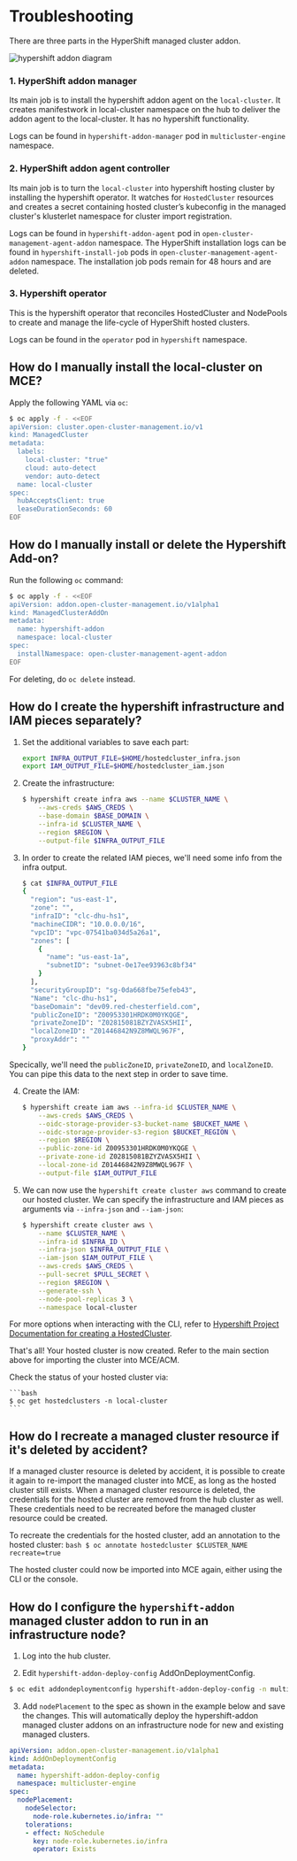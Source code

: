 # Troubleshooting

There are three parts in the HyperShift managed cluster addon. 

![hypershift addon diagram](./troubleshooting_diagram.jpg)

### 1. HyperShift addon manager

Its main job is to install the hypershift addon agent on the `local-cluster`. It creates manifestwork in local-cluster namespace on the hub to deliver the addon agent to the local-cluster. It has no hypershift functionality.

Logs can be found in `hypershift-addon-manager` pod in `multicluster-engine` namespace.

### 2. HyperShift addon agent controller

Its main job is to turn the `local-cluster` into hypershift hosting cluster by installing the hypershift operator. It watches for `HostedCluster` resources and creates a secret containing hosted cluster’s kubeconfig in the managed cluster's klusterlet namespace for cluster import registration.

Logs can be found in `hypershift-addon-agent` pod in `open-cluster-management-agent-addon` namespace.
The HyperShift installation logs can be found in `hypershift-install-job` pods in `open-cluster-management-agent-addon` namespace. The installation job pods remain for 48 hours and are deleted.

### 3. Hypershift  operator

This is the hypershift operator that reconciles HostedCluster and NodePools to create and manage the life-cycle of HyperShift hosted clusters.

Logs can be found in the `operator` pod in `hypershift` namespace.


## How do I manually install the local-cluster on MCE?
Apply the following YAML via `oc`:

  ```bash
  $ oc apply -f - <<EOF
  apiVersion: cluster.open-cluster-management.io/v1
  kind: ManagedCluster
  metadata:
    labels:
      local-cluster: "true"
      cloud: auto-detect
      vendor: auto-detect
    name: local-cluster
  spec:
    hubAcceptsClient: true
    leaseDurationSeconds: 60
  EOF
  ```

## How do I manually install or delete the Hypershift Add-on?
Run the following `oc` command:

  ```bash
  $ oc apply -f - <<EOF
  apiVersion: addon.open-cluster-management.io/v1alpha1
  kind: ManagedClusterAddOn
  metadata:
    name: hypershift-addon
    namespace: local-cluster
  spec:
    installNamespace: open-cluster-management-agent-addon
  EOF
  ```
For deleting, do `oc delete` instead.

## How do I create the hypershift infrastructure and IAM pieces separately?
1. Set the additional variables to save each part:

    ```bash
    export INFRA_OUTPUT_FILE=$HOME/hostedcluster_infra.json
    export IAM_OUTPUT_FILE=$HOME/hostedcluster_iam.json
    ```

2. Create the infrastructure:

    ```bash
    $ hypershift create infra aws --name $CLUSTER_NAME \
        --aws-creds $AWS_CREDS \
        --base-domain $BASE_DOMAIN \
        --infra-id $CLUSTER_NAME \
        --region $REGION \
        --output-file $INFRA_OUTPUT_FILE
    ```

3. In order to create the related IAM pieces, we'll need some info from the infra output.

    ```bash
    $ cat $INFRA_OUTPUT_FILE                                                                                          
    {
      "region": "us-east-1",
      "zone": "",
      "infraID": "clc-dhu-hs1",
      "machineCIDR": "10.0.0.0/16",
      "vpcID": "vpc-07541ba034d5a26a1",
      "zones": [
        {
          "name": "us-east-1a",
          "subnetID": "subnet-0e17ee93963c8bf34"
        }
      ],
      "securityGroupID": "sg-0da668fbe75efeb43",
      "Name": "clc-dhu-hs1",
      "baseDomain": "dev09.red-chesterfield.com",
      "publicZoneID": "Z00953301HRDK0M0YKQGE",
      "privateZoneID": "Z02815081BZYZVASX5HII",
      "localZoneID": "Z01446842N9Z8MWQL967F",
      "proxyAddr": ""
    }
    ```

Specically, we'll need the `publicZoneID`, `privateZoneID`, and `localZoneID`. 
You can pipe this data to the next step in order to save time.

4. Create the IAM:

    ```bash
    $ hypershift create iam aws --infra-id $CLUSTER_NAME \
        --aws-creds $AWS_CREDS \
        --oidc-storage-provider-s3-bucket-name $BUCKET_NAME \
        --oidc-storage-provider-s3-region $BUCKET_REGION \
        --region $REGION \
        --public-zone-id Z00953301HRDK0M0YKQGE \
        --private-zone-id Z02815081BZYZVASX5HII \
        --local-zone-id Z01446842N9Z8MWQL967F \
        --output-file $IAM_OUTPUT_FILE
    ```

5. We can now use the `hypershift create cluster aws` command to create our hosted cluster. We can specify the infrastructure and IAM pieces as arguments via `--infra-json` and `--iam-json`:

    ```bash
    $ hypershift create cluster aws \
        --name $CLUSTER_NAME \
        --infra-id $INFRA_ID \
        --infra-json $INFRA_OUTPUT_FILE \
        --iam-json $IAM_OUTPUT_FILE \
        --aws-creds $AWS_CREDS \
        --pull-secret $PULL_SECRET \
        --region $REGION \
        --generate-ssh \
        --node-pool-replicas 3 \
        --namespace local-cluster
    ```

For more options when interacting with the CLI, refer to [Hypershift Project Documentation for creating a HostedCluster](https://hypershift-docs.netlify.app/getting-started/#create-a-hostedcluster).

That's all! Your hosted cluster is now created. Refer to the main section above for importing the cluster into MCE/ACM.

Check the status of your hosted cluster via:

    ```bash
    $ oc get hostedclusters -n local-cluster
    ```
## How do I recreate a managed cluster resource if it's deleted by accident?
If a managed cluster resource is deleted by accident, it is possible to create it again to re-import the managed cluster into MCE, as long as the hosted cluster still exists. When a managed cluster resource is deleted, the credentials for the hosted cluster are removed from the hub cluster as well. These credentials need to be recreated before the managed cluster resource could be created.

To recreate the credentials for the hosted cluster, add an annotation to the hosted cluster:
    ```bash
    $ oc annotate hostedcluster $CLUSTER_NAME recreate=true 
    ```

The hosted cluster could now be imported into MCE again, either using the CLI or the console.

## How do I configure the `hypershift-addon` managed cluster addon to run in an infrastructure node?

1. Log into the hub cluster.

2. Edit `hypershift-addon-deploy-config` AddOnDeploymentConfig.

```bash
$ oc edit addondeploymentconfig hypershift-addon-deploy-config -n multicluster-engine
```

3. Add `nodePlacement` to the spec as shown in the example below and save the changes. This will automatically deploy the hypershift-addon managed cluster addons on an infrastructure node for new and existing managed clusters.

```yaml
apiVersion: addon.open-cluster-management.io/v1alpha1
kind: AddOnDeploymentConfig
metadata:
  name: hypershift-addon-deploy-config
  namespace: multicluster-engine
spec:
  nodePlacement:
    nodeSelector:
      node-role.kubernetes.io/infra: ""
    tolerations:
    - effect: NoSchedule
      key: node-role.kubernetes.io/infra
      operator: Exists 
```

